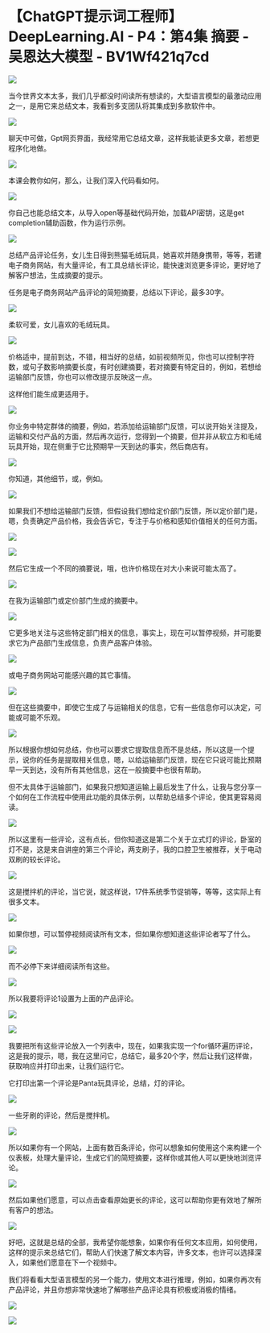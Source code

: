 # 【ChatGPT提示词工程师】 DeepLearning.AI - P4：第4集 摘要 - 吴恩达大模型 - BV1Wf421q7cd

![](img/7f0ef2bc5790ea569bc00bf4b63f552b_0.png)

当今世界文本太多，我们几乎都没时间读所有想读的，大型语言模型的最激动应用之一，是用它来总结文本，我看到多支团队将其集成到多款软件中。



![](img/7f0ef2bc5790ea569bc00bf4b63f552b_2.png)

聊天中可做，Gpt网页界面，我经常用它总结文章，这样我能读更多文章，若想更程序化地做。

![](img/7f0ef2bc5790ea569bc00bf4b63f552b_4.png)

本课会教你如何，那么，让我们深入代码看如何。

![](img/7f0ef2bc5790ea569bc00bf4b63f552b_6.png)

你自己也能总结文本，从导入open等基础代码开始，加载API密钥，这是get completion辅助函数，作为运行示例。



![](img/7f0ef2bc5790ea569bc00bf4b63f552b_8.png)

总结产品评论任务，女儿生日得到熊猫毛绒玩具，她喜欢并随身携带，等等，若建电子商务网站，有大量评论，有工具总结长评论，能快速浏览更多评论，更好地了解客户想法，生成摘要的提示。

任务是电子商务网站产品评论的简短摘要，总结以下评论，最多30字。

![](img/7f0ef2bc5790ea569bc00bf4b63f552b_10.png)

柔软可爱，女儿喜欢的毛绒玩具。

![](img/7f0ef2bc5790ea569bc00bf4b63f552b_12.png)

价格适中，提前到达，不错，相当好的总结，如前视频所见，你也可以控制字符数，或句子数影响摘要长度，有时创建摘要，若对摘要有特定目的，例如，若想给运输部门反馈，你也可以修改提示反映这一点。

这样他们能生成更适用于。

![](img/7f0ef2bc5790ea569bc00bf4b63f552b_14.png)

你业务中特定群体的摘要，例如，若添加给运输部门反馈，可以说开始关注提及，运输和交付产品的方面，然后再次运行，您得到一个摘要，但并非从软立方和毛绒玩具开始，现在侧重于它比预期早一天到达的事实，然后商店有。



![](img/7f0ef2bc5790ea569bc00bf4b63f552b_16.png)

你知道，其他细节，或，例如。

![](img/7f0ef2bc5790ea569bc00bf4b63f552b_18.png)

如果我们不想给运输部门反馈，但假设我们想给定价部门反馈，所以定价部门是，嗯，负责确定产品价格，我会告诉它，专注于与价格和感知价值相关的任何方面。



![](img/7f0ef2bc5790ea569bc00bf4b63f552b_20.png)

![](img/7f0ef2bc5790ea569bc00bf4b63f552b_21.png)

然后它生成一个不同的摘要说，哦，也许价格现在对大小来说可能太高了。

![](img/7f0ef2bc5790ea569bc00bf4b63f552b_23.png)

在我为运输部门或定价部门生成的摘要中。

![](img/7f0ef2bc5790ea569bc00bf4b63f552b_25.png)

它更多地关注与这些特定部门相关的信息，事实上，现在可以暂停视频，并可能要求它为产品部门生成信息，负责产品客户体验。



![](img/7f0ef2bc5790ea569bc00bf4b63f552b_27.png)

或电子商务网站可能感兴趣的其它事情。

![](img/7f0ef2bc5790ea569bc00bf4b63f552b_29.png)

但在这些摘要中，即使它生成了与运输相关的信息，它有一些信息你可以决定，可能或可能不乐观。

![](img/7f0ef2bc5790ea569bc00bf4b63f552b_31.png)

所以根据你想如何总结，你也可以要求它提取信息而不是总结，所以这是一个提示，说你的任务是提取相关信息，嗯，以给运输部门反馈，现在它只说可能比预期早一天到达，没有所有其他信息，这在一般摘要中也很有帮助。

但不太具体于运输部门，如果我只想知道运输上最后发生了什么，让我与您分享一个如何在工作流程中使用此功能的具体示例，以帮助总结多个评论，使其更容易阅读。



![](img/7f0ef2bc5790ea569bc00bf4b63f552b_33.png)

所以这里有一些评论，这有点长，但你知道这是第二个关于立式灯的评论，卧室的灯不是，这是来自讲座的第三个评论，两支刷子，我的口腔卫生被推荐，关于电动双刷的较长评论。



![](img/7f0ef2bc5790ea569bc00bf4b63f552b_35.png)

这是搅拌机的评论，当它说，就这样说，17件系统季节促销等，等等，这实际上有很多文本。

![](img/7f0ef2bc5790ea569bc00bf4b63f552b_37.png)

如果你想，可以暂停视频阅读所有文本，但如果你想知道这些评论者写了什么。

![](img/7f0ef2bc5790ea569bc00bf4b63f552b_39.png)

而不必停下来详细阅读所有这些。

![](img/7f0ef2bc5790ea569bc00bf4b63f552b_41.png)

所以我要将评论1设置为上面的产品评论。

![](img/7f0ef2bc5790ea569bc00bf4b63f552b_43.png)

![](img/7f0ef2bc5790ea569bc00bf4b63f552b_44.png)

我要把所有这些评论放入一个列表中，现在，如果我实现一个for循环遍历评论，这是我的提示，嗯，我在这里问它，总结它，最多20个字，然后让我们这样做，获取响应并打印出来，让我们运行它。

它打印出第一个评论是Panta玩具评论，总结，灯的评论。

![](img/7f0ef2bc5790ea569bc00bf4b63f552b_46.png)

一些牙刷的评论，然后是搅拌机。

![](img/7f0ef2bc5790ea569bc00bf4b63f552b_48.png)

所以如果你有一个网站，上面有数百条评论，你可以想象如何使用这个来构建一个仪表板，处理大量评论，生成它们的简短摘要，这样你或其他人可以更快地浏览评论。



![](img/7f0ef2bc5790ea569bc00bf4b63f552b_50.png)

然后如果他们愿意，可以点击查看原始更长的评论，这可以帮助你更有效地了解所有客户的想法。

![](img/7f0ef2bc5790ea569bc00bf4b63f552b_52.png)

好吧，这就是总结的全部，我希望你能想象，如果你有任何文本应用，如何使用，这样的提示来总结它们，帮助人们快速了解文本内容，许多文本，也许可以选择深入，如果他们愿意在下一个视频中。

我们将看看大型语言模型的另一个能力，使用文本进行推理，例如，如果你再次有产品评论，并且你想非常快速地了解哪些产品评论具有积极或消极的情绪。



![](img/7f0ef2bc5790ea569bc00bf4b63f552b_54.png)

![](img/7f0ef2bc5790ea569bc00bf4b63f552b_55.png)